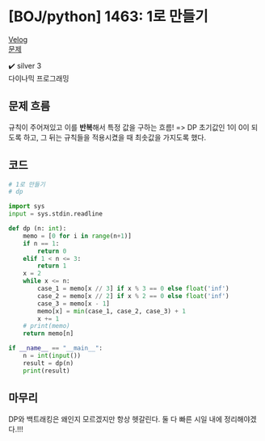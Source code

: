 # [BOJ/python] 1463: 1로 만들기

[Velog](https://velog.io/@semoon/BOJpython-1463-1%EB%A1%9C-%EB%A7%8C%EB%93%A4%EA%B8%B0)<br>
[문제](https://www.acmicpc.net/problem/1463)

✔️ silver 3<br>
다이나믹 프로그래밍

## 문제 흐름
규칙이 주어져있고 이를 **반복**해서 특정 값을 구하는 흐름! => DP
초기값인 1이 0이 되도록 하고, 그 뒤는 규칙들을 적용시켰을 때 최솟값을 가지도록 했다.

## 코드
```python
# 1로 만들기
# dp

import sys
input = sys.stdin.readline

def dp (n: int):
    memo = [0 for i in range(n+1)]
    if n == 1:
        return 0
    elif 1 < n <= 3:
        return 1
    x = 2
    while x <= n:
        case_1 = memo[x // 3] if x % 3 == 0 else float('inf')
        case_2 = memo[x // 2] if x % 2 == 0 else float('inf')
        case_3 = memo[x - 1]
        memo[x] = min(case_1, case_2, case_3) + 1
        x += 1
    # print(memo)
    return memo[n]

if __name__ == "__main__":
    n = int(input())
    result = dp(n)
    print(result)
```
## 마무리
DP와 백트래킹은 왜인지 모르겠지만 항상 헷갈린다.
둘 다 빠른 시일 내에 정리해야겠다.!!!
